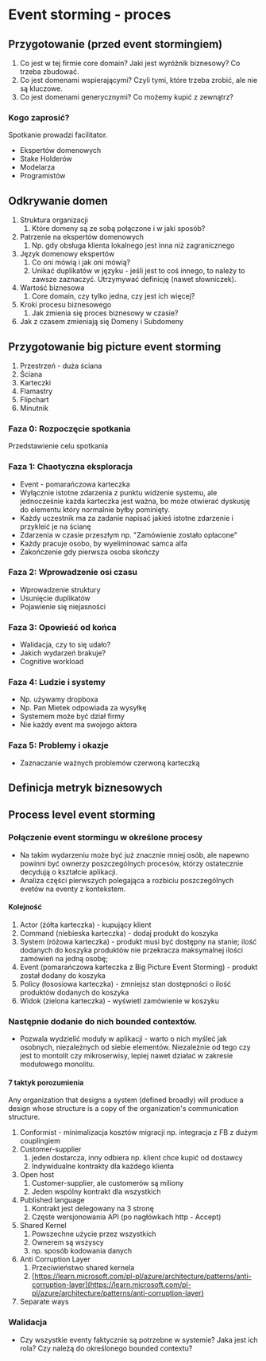 # Event storming - proces

## Przygotowanie (przed event stormingiem)

1. Co jest w tej firmie core domain? Jaki jest wyróżnik biznesowy? Co trzeba zbudować.
2. Co jest domenami wspierającymi? Czyli tymi, które trzeba zrobić, ale nie są kluczowe.
3. Co jest domenami generycznymi? Co możemy kupić z zewnątrz?

### Kogo zaprosić?

Spotkanie prowadzi facilitator.

* Ekspertów domenowych
* Stake Holderów
* Modelarza
* Programistów

## Odkrywanie domen

1. Struktura organizacji
   1. Które domeny są ze sobą połączone i w jaki sposób?
2. Patrzenie na ekspertów domenowych
   1. Np. gdy obsługa klienta lokalnego jest inna niż zagranicznego
3. Język domenowy ekspertów
   1. Co oni mówią i jak oni mówią?
   2. Unikać duplikatów w języku - jeśli jest to coś innego, to należy to zawsze zaznaczyć. Utrzymywać definicję (nawet słowniczek).
4. Wartość biznesowa
   1. Core domain, czy tylko jedna, czy jest ich więcej?
5. Kroki procesu biznesowego
   1. Jak zmienia się proces biznesowy w czasie?
6. Jak z czasem zmieniają się Domeny i Subdomeny

## Przygotowanie big picture event storming

1. Przestrzeń - duża ściana
2. Ściana
3. Karteczki
4. Flamastry
5. Flipchart
6. Minutnik

### Faza 0: Rozpoczęcie spotkania

Przedstawienie celu spotkania&#x20;

### Faza 1: Chaotyczna eksploracja

* Event - pomarańczowa karteczka
* Wyłącznie istotne zdarzenia z punktu widzenie systemu, ale jednocześnie każda karteczka jest ważna, bo może otwierać dyskusję do elementu który normalnie byłby pominięty.
* Każdy uczestnik ma za zadanie napisać jakieś istotne zdarzenie i przykleić je na ścianę
* Zdarzenia w czasie przeszłym np. "Zamówienie zostało opłacone"
* Każdy pracuje osobo, by wyeliminować samca alfa
* Zakończenie gdy pierwsza osoba skończy

### Faza 2: Wprowadzenie osi czasu

* Wprowadzenie struktury
* Usunięcie duplikatów
* Pojawienie się niejasności

### Faza 3: Opowieść od końca

* Walidacja, czy to się udało?
* Jakich wydarzeń brakuje?
* Cognitive workload

### Faza 4: Ludzie i systemy

* Np. używamy dropboxa
* Np. Pan Mietek odpowiada za wysyłkę
* Systemem może być dział firmy
* Nie każdy event ma swojego aktora

### Faza 5: Problemy i okazje

* Zaznaczanie ważnych problemów czerwoną karteczką

## Definicja metryk biznesowych

## Process level event storming

### Połączenie event stormingu w określone procesy

* Na takim wydarzeniu może być już znacznie mniej osób, ale napewno powinni być ownerzy poszczególnych procesów, którzy ostatecznie decydują o kształcie aplikacji.
* Analiza części pierwszych polegająca a rozbiciu poszczególnych evetów na eventy z kontekstem.

#### Kolejność

1. Actor (żółta karteczka) - kupujący klient
2. Command (niebieska karteczka) - dodaj produkt do koszyka
3. System (różowa karteczka) - produkt musi być dostępny na stanie; ilość dodanych do koszyka produktów nie przekracza maksymalnej ilości zamówień na jedną osobę;
4. Event (pomarańczowa karteczka z Big Picture Event Storming) - produkt został dodany do koszyka
5. Policy (łososiowa karteczka) - zmniejsz stan dostępności o ilość produktów dodanych do koszyka
6. Widok (zielona karteczka) - wyświetl zamówienie w koszyku

### Następnie dodanie do nich bounded contextów.

* Pozwala wydzielić moduły w aplikacji - warto o nich myśleć jak osobnych, niezależnych od siebie elementów. Niezależnie od tego czy jest to montolit czy mikroserwisy, lepiej nawet działać w zakresie modułowego monolitu.

#### 7 taktyk porozumienia

Any organization that designs a system (defined broadly) will produce a design whose structure is a copy of the organization's communication structure.

1. Conformist - minimalizacja kosztów migracji np. integracja z FB z dużym couplingiem
2. Customer-supplier&#x20;
   1. jeden dostarcza, inny odbiera np. klient chce kupić od dostawcy
   2. Indywidualne kontrakty dla każdego klienta
3. Open host
   1. Customer-supplier, ale customerów są miliony
   2. Jeden wspólny kontrakt dla wszystkich
4. Published language
   1. Kontrakt jest delegowany na 3 stronę
   2. Częste wersjonowania API (po nagłówkach http - Accept)
5. Shared Kernel
   1. Powszechne użycie przez wszystkich
   2. Ownerem są wszyscy
   3. np. sposób kodowania danych
6. Anti Corruption Layer
   1. Przeciwieństwo shared kernela
   2. [https://learn.microsoft.com/pl-pl/azure/architecture/patterns/anti-corruption-layer](https://learn.microsoft.com/pl-pl/azure/architecture/patterns/anti-corruption-layer)
7. Separate ways

### Walidacja

* Czy wszystkie eventy faktycznie są potrzebne w systemie? Jaka jest ich rola? Czy należą do określonego bounded contextu?
